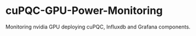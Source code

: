 # cuPQC-GPU-Power-Monitoring
Monitoring nvidia GPU deploying cuPQC, Influxdb and Grafana components.
